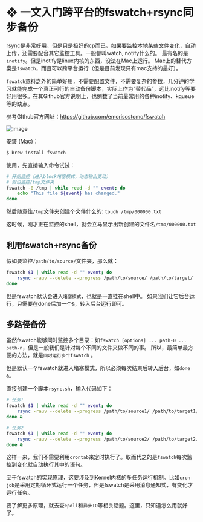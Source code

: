 # ❖ 一文入门跨平台的fswatch+rsync同步备份

rsync是非常好用，但是只是极好的cp而已。如果要监控本地某些文件变化，自动上传，还需要配合其它监控工具。一般都叫watch, notify什么的。
最有名的是`inotify`。但是inotify是linux内核的东西，没法在Mac上运行。
Mac上的替代方案是`fswatch`，而且可以跨平台运行（但是目前发现只有mac支持的最好）。

`fswatch`意料之外的简单好用，不需要配置文件，不需要复杂的参数，几分钟的学习就能完成一个真正可行的自动备份脚本，实际上作为“替代品”，远比inotify等要好用很多。在其Github官方说明上，也例数了当前最常用的各种inotify、kqueue等的缺点。

参考GIthub官方网址：https://github.com/emcrisostomo/fswatch

![image](https://user-images.githubusercontent.com/14041622/48561984-2a299080-e92c-11e8-86f1-3afe1a706b57.png)


安装 (Mac)：
```sh
$ brew install fswatch
```

使用，先直接输入命令试试：
```sh
# 开始监控（进入block堵塞模式，动态输出变动）
# 假设监控/tmp文件夹
fswatch -0 /tmp | while read -d "" event; do
    echo "This file ${event} has changed."
done
```

然后随意往`/tmp`文件夹创建个文件什么的: `touch /tmp/000000.txt`

这时候，刚才正在监控的shell，就会立马显示出新创建的文件名`/tmp/000000.txt`

## 利用fswatch+rsync备份

假如要监控`/path/to/source/`文件夹，那么就：
```sh
fswatch $1 | while read -d "" event; do
    rsync -rauv --delete --progress /path/to/source/ /path/to/target/
done
```

但是fswatch默认会进入`堵塞模式`，也就是一直挂在shell中。
如果我们让它后台运行，只需要在done后加一个`&`，转入后台运行即可。


## 多路径备份

虽然fswatch能够同时监控多个目录：如`fswatch [options] ... path-0 ... path-n`，但是一般我们是针对每个不同的文件夹做不同的事。
所以，最简单最方便的方法，就是`同时运行多个fswatch` 。

但是默认一个fswatch就进入堵塞模式，所以必须每次结束后转入后台，如`done &`。

直接创建一个脚本`rsync.sh`，输入代码如下：
```sh
# 任务1
fswatch $1 | while read -d "" event; do
    rsync -rauv --delete --progress /path/to/source1/ /path/to/target1/
done &

# 任务2
fswatch $1 | while read -d "" event; do
    rsync -rauv --delete --progress /path/to/source2/ /path/to/target2/
done &
```

这样一来，我们不需要利用`crontab`来定时执行了。取而代之的是`fswatch`每次监控到变化就自动执行其中的语句。

至于fswatch的实现原理，这要涉及到Kernel内核的多任务运行机制。比如`cron job`是采用定期循环式运行一个任务，但是fswatch是采用消息通知式，有变化才运行任务。

要了解更多原理，就去查`epoll`和`异步IO`等相关话题。这里，只知道怎么用就好了。